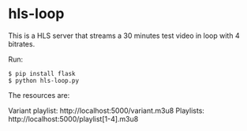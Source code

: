 hls-loop
========

This is a HLS server that streams a 30 minutes test video in loop with 4 bitrates.

Run:

    $ pip install flask
    $ python hls-loop.py


The resources are:

Variant playlist: http://localhost:5000/variant.m3u8
Playlists: http://localhost:5000/playlist[1-4].m3u8

